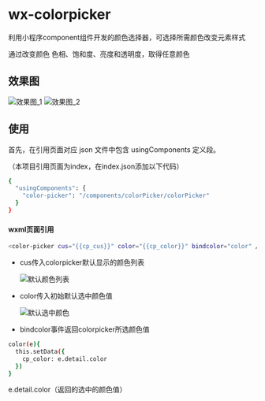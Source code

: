 # wx-colorpicker
利用小程序component组件开发的颜色选择器，可选择所需颜色改变元素样式

通过改变颜色 色相、饱和度、亮度和透明度，取得任意颜色

## 效果图
![效果图_1](https://github.com/tingMayday/wx-colorpicker/blob/colorpicker/images/rendering1.jpg)
![效果图_2](https://github.com/tingMayday/wx-colorpicker/blob/colorpicker/images/rendering2.jpg)

## 使用
首先，在引用页面对应 json 文件中包含 usingComponents 定义段。

（本项目引用页面为index，在index.json添加以下代码）
```bash
{
  "usingComponents": {
    "color-picker": "/components/colorPicker/colorPicker"
  }
}
```

#### wxml页面引用
```bash
<color-picker cus="{{cp_cus}}" color="{{cp_color}}" bindcolor="color" />
```
- cus传入colorpicker默认显示的颜色列表

  ![默认颜色列表](https://github.com/tingMayday/wx-colorpicker/blob/colorpicker/images/img1.jpg)
  
- color传入初始默认选中颜色值

  ![默认选中颜色](https://github.com/tingMayday/wx-colorpicker/blob/colorpicker/images/img2.jpg)

- bindcolor事件返回colorpicker所选颜色值
```bash
color(e){
  this.setData({
    cp_color: e.detail.color
  })
}
```
e.detail.color（返回的选中的颜色值）
